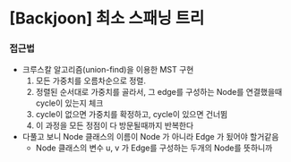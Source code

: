 # [Backjoon] 최소 스패닝 트리

### 접근법

- 크루스칼 알고리즘(union-find)을 이용한 MST 구현
  1. 모든 가중치를 오름차순으로 정렬.
  2. 정렬된 순서대로 가중치를 골라서, 그 edge를 구성하는 Node를 연결했을때 cycle이 있는지 체크
  3. cycle이 없으면 가중치를 확정하고, cycle이 있으면 건너뜀 
  4. 이 과정을 모든 정점이 다 방문될때까지 반복한다
- 다풀고 보니 Node 클래스의 이름이 Node 가 아니라 Edge 가 됬어야 할거같음
  - Node 클래스의 변수 u, v 가 Edge를 구성하는 두개의 Node를 뜻하니까